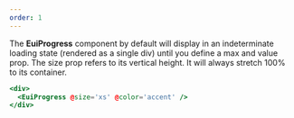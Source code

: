 ```yaml
---
order: 1
---
```


<EuiText>

<p>The <strong>EuiProgress</strong> component by default will display in an indeterminate loading state (rendered as a single div) until you define a <EuiCode @language="text">max</EuiCode> and <EuiCode @language="text">value</EuiCode> prop. The <EuiCode @language="text">size</EuiCode> prop refers to its vertical height. It will always stretch <EuiCode @language="text">100%</EuiCode> to its container.</p>

</EuiText>

```hbs template
<div>
  <EuiProgress @size='xs' @color='accent' />
</div>
```
